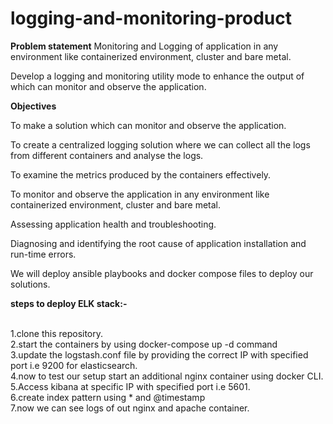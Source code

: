 # logging-and-monitoring-product

**Problem statement**
Monitoring and Logging of application in any environment like containerized environment, cluster and bare metal.​

Develop a logging and monitoring utility mode to enhance the output of  which can monitor and observe the application.​

**Objectives**

To make a solution which can monitor and observe the application.​

To create a centralized logging solution where we can collect all the logs from different containers and analyse the logs.​

To examine the metrics produced by the containers effectively.​

To monitor and observe the application in any environment like containerized environment, cluster and bare metal.​

Assessing application health and troubleshooting.​

Diagnosing and identifying the root cause of application installation and run-time errors.​

We will deploy ansible playbooks and docker compose files to deploy our solutions.​

**steps to deploy ELK stack:-<br />**
<br />

1.clone this repository.<br />
2.start the containers by using  docker-compose up -d   command <br />
3.update the logstash.conf file by providing the correct IP with specified port i.e 9200 for elasticsearch. <br />
4.now to test our setup start an additional nginx container using docker CLI. <br />
5.Access kibana at specific IP with specified port i.e 5601. <br />
6.create index pattern using * and @timestamp <br />
7.now we can see logs of out nginx and apache container. <br />

